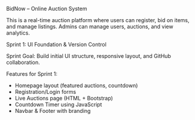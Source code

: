 
BidNow – Online Auction System

This is a real-time auction platform where users can register, bid on items, and manage listings. Admins can manage users, auctions, and view analytics.

Sprint 1: UI Foundation & Version Control

Sprint Goal: Build initial UI structure, responsive layout, and GitHub collaboration.

Features for Sprint 1:
- Homepage layout (featured auctions, countdown)
- Registration/Login forms
- Live Auctions page (HTML + Bootstrap)
- Countdown Timer using JavaScript
- Navbar & Footer with branding
